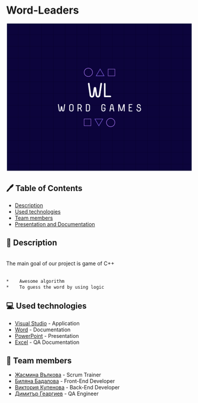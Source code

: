 # Word-Leaders
<p align="center">
<a href=" rel="noopener">
<img src="https://github.com/BSBadalova21/Word-Leaders/blob/main/Logo.png" alt="Logo" width="500px">
</a>
</p>



## :pen: Table of Contents
- [Description](#description)
- [Used technologies](#used_technologies)
- [Team members](#team_members)
- [Presentation and Documentation](#documentation)

## :book: Description <a name="description"></a>
<br>
The main goal of our project is game of C++
<br>
<br>

 

    *    Awesome algorithm 
    *    To guess the word by using logic

## :computer: Used technologies <a name="used_technologies"></a>
- [Visual Studio](https://visualstudio.microsoft.com/) - Application
- [Word](https://www.microsoft.com/en-us/microsoft-365/word) - Documentation
- [PowerPoint](https://www.microsoft.com/en-us/microsoft-365/powerpoint) - Presentation
- [Excel](https://www.microsoft.com/en-us/microsoft-365/excel) - QA Documentation

 

## :busts_in_silhouette: Team members <a name="team_members"></a>
- [Жасмина Вълкова](https://github.com/ZIValkova21) - Scrum Trainer 
- [Биляна Бадалова](https://github.com/BSBadalova21) - Front-End Developer
- [Виктория Купенова](https://github.com/VGKupenova21) - Back-End Developer
- [Димитър Геаргиев](https://github.com/DKGeorgiev21) - QA Engineer
